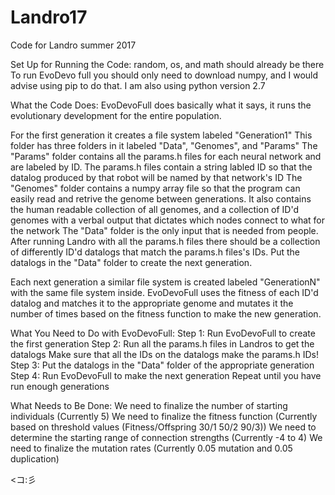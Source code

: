 # Landro17
Code for Landro summer 2017

Set Up for Running the Code:
  random, os, and math should already be there
  To run EvoDevo full you should only need to download numpy, and I would advise using pip to do that. 
  I am also using python version 2.7

What the Code Does:
  EvoDevoFull does basically what it says, it runs the evolutionary development for the entire population.
  
  For the first generation it creates a file system labeled "Generation1"
      This folder has three folders in it labeled "Data", "Genomes", and "Params"
           The "Params" folder contains all the params.h files for each neural network and are labeled by ID. The params.h
             files contain a string labled ID so that the datalog produced by that robot will be named by that network's ID
           The "Genomes" folder contains a numpy array file so that the program can easily read and retrive the genome
             between generations. It also contains the human readable collection of all genomes, and a collection of ID'd
             genomes with a verbal output that dictates which nodes connect to what for the network
           The "Data" folder is the only input that is needed from people. After running Landro with all the params.h files 
             there should be a collection of differently ID'd datalogs that match the params.h files's IDs. Put the datalogs 
             in the "Data" folder to create the next generation.
             
   Each next generation a similar file system is created labeled "GenerationN" with the same file system inside. EvoDevoFull
     uses the fitness of each ID'd datalog and matches it to the appropriate genome and mutates it the number of times based
     on the fitness function to make the new generation.
   
What You Need to Do with EvoDevoFull:
  Step 1: Run EvoDevoFull to create the first generation
  Step 2: Run all the params.h files in Landros to get the datalogs
            Make sure that all the IDs on the datalogs make the params.h IDs!
  Step 3: Put the datalogs in the "Data" folder of the appropriate generation
  Step 4: Run EvoDevoFull to make the next generation
    Repeat until you have run enough generations
  
What Needs to Be Done:
  We need to finalize the number of starting individuals (Currently 5)
  We need to finalize the fitness function (Currently based on threshold values (Fitness/Offspring 30/1 50/2 90/3))
  We need to determine the starting range of connection strengths (Currently -4 to 4)
  We need to finalize the mutation rates (Currently 0.05 mutation and 0.05 duplication)



<コ:彡 
